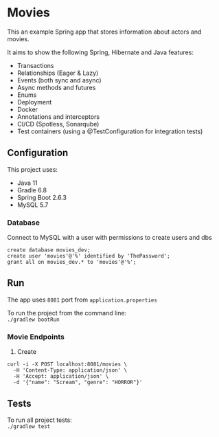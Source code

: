 # Movies

This an example Spring app that stores information about actors and movies.

It aims to show the following Spring, Hibernate and Java features:
- Transactions
- Relationships (Eager & Lazy)
- Events (both sync and async)
- Async methods and futures
- Enums
- Deployment
- Docker
- Annotations and interceptors
- CI/CD (Spotless, Sonarqube)
- Test containers (using a @TestConfiguration for integration tests)

## Configuration

This project uses:

- Java 11
- Gradle 6.8
- Spring Boot 2.6.3
- MySQL 5.7

### Database

Connect to MySQL with a user with permissions to create users and dbs

```mysql
create database movies_dev;
create user 'movies'@'%' identified by 'ThePassword';
grant all on movies_dev.* to 'movies'@'%';
```

## Run

The app uses `8081` port from `application.properties`

To run the project from the command line:\
`./gradlew bootRun`

### Movie Endpoints

1. Create
```shell
curl -i -X POST localhost:8081/movies \
  -H 'Content-Type: application/json' \
  -H 'Accept: application/json' \
  -d '{"name": "Scream", "genre": "HORROR"}'
```

## Tests

To run all project tests:\
`./gradlew test`
